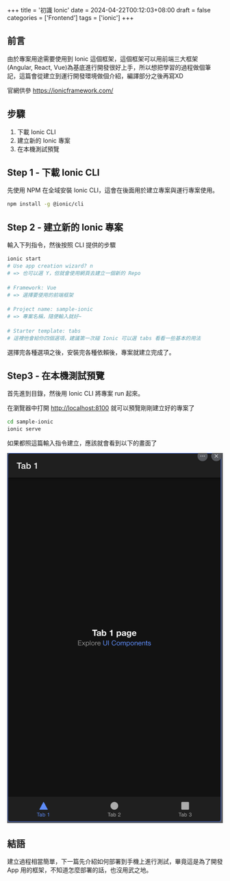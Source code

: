 +++
title = '初識 Ionic'
date = 2024-04-22T00:12:03+08:00
draft = false
categories = ['Frontend']
tags = ['ionic']
+++

## 前言

由於專案用途需要使用到 Ionic 這個框架，這個框架可以用前端三大框架 (Angular, React, Vue)為基底進行開發很好上手，所以想把學習的過程做個筆記，這篇會從建立到運行開發環境做個介紹，編譯部分之後再寫XD

官網供參 <https://ionicframework.com/>

## 步驟

1. 下載 Ionic CLI
2. 建立新的 Ionic 專案
3. 在本機測試預覽

## Step 1 - 下載 Ionic CLI

先使用 NPM 在全域安裝 Ionic CLI，這會在後面用於建立專案與運行專案使用。

```bash
npm install -g @ionic/cli
```

## Step 2 - 建立新的 Ionic 專案

輸入下列指令，然後按照 CLI 提供的步驟

```bash
ionic start
# Use app creation wizard? n
# => 也可以選 Y，但就會使用網頁去建立一個新的 Repo

# Framework: Vue
# => 選擇要使用的前端框架

# Project name: sample-ionic
# => 專案名稱，隨便輸入就好~

# Starter template: tabs
# 這裡他會給你四個選項，建議第一次碰 Ionic 可以選 tabs 看看一些基本的用法
```

選擇完各種選項之後，安裝完各種依賴後，專案就建立完成了。

## Step3 - 在本機測試預覽

首先進到目錄，然後用 Ionic CLI 將專案 run 起來。

在瀏覽器中打開 <http://localhost:8100> 就可以預覽剛剛建立好的專案了

```bash
cd sample-ionic
ionic serve
```

如果都照這篇輸入指令建立，應該就會看到以下的畫面了

![ionic preview](./ionic-preview.png)

## 結語

建立過程相當簡單，下一篇先介紹如何部署到手機上進行測試，畢竟這是為了開發 App 用的框架，不知道怎麼部署的話，也沒用武之地。
